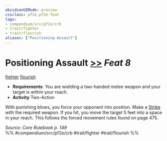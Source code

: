 ```yaml
---
obsidianUIMode: preview
cssclass: pf2e,pf2e-feat
tags:
- compendium/src/pf2e/crb
- trait/fighter
- trait/flourish
aliases: ["Positioning Assault"]
---
```

# Positioning Assault  [>>](../../Rules/core-rulebook/chapter-9-playing-the-game.md#Actions "Two-Action") *Feat 8*  
[fighter](../../Rules/traits/fighter.md)  [flourish](../../Rules/traits/flourish.md)  

- **Requirements**: You are wielding a two-handed melee weapon and your target is within your reach.
- **Activity** Two-Action

With punishing blows, you force your opponent into position. Make a [Strike](../../Rules/actions/strike.md) with the required weapon. If you hit, you move the target 5 feet into a space in your reach. This follows the forced movement rules found on page 475.

*Source: Core Rulebook p. 149*  
%% #compendium/src/pf2e/crb #trait/fighter #trait/flourish %%